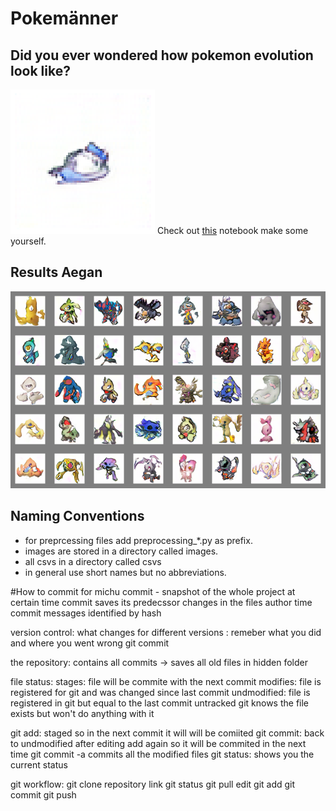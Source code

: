 # Pokemänner
## Did you ever wondered how pokemon evolution look like? 
![](https://raw.githubusercontent.com/nihermann/Pokemaenner/main/mygif.gif)
Check out [this](https://colab.research.google.com/github/nihermann/Pokemaenner/blob/main/Interactive_results.ipynb) notebook make some yourself.

## Results Aegan
![](https://github.com/nihermann/Pokemaenner/blob/main/AEGAN/results/best_of_24.png)


## Naming Conventions
- for preprcessing files add preprocessing_*.py as prefix.
- images are stored in a directory called images.
- all csvs in a directory called csvs
- in general use short names but no abbreviations.


#How to commit for michu
commit - snapshot of the whole project at certain time
commit saves its predecssor changes in the files author time commit messages
identified by hash 

version control: what changes for different versions : remeber what you did and where you went wrong 
git commit 

the repository: contains all commits -> saves all old files in hidden folder 

file status:
stages: file will be commite with the next commit
modifies: file is registered for git and was changed since last commit
undmodified: file is registered in git but equal to the last commit
untracked git knows the file exists but won't do anything with it 

git add: staged so in the next commit it will will be comiited 
git commit: back to undmodified 
after editing add again so it will be commited in the next time
git commit -a commits all the modified files 
git status: shows you the current status 

git workflow:
 git clone repository link
 git status 
 git pull
 edit
 git add
 git commit
 git push
